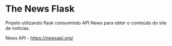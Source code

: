 # The News Flask

Projeto utilizando flask consumindo API News para obter o conteúdo do site de notícias.

News API - https://newsapi.org/